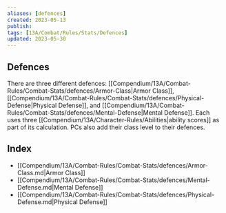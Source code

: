 ```yaml
---
aliases: [defences]
created: 2023-05-13
publish: 
tags: [13A/Combat/Rules/Stats/Defences]
updated: 2023-05-30
---
```


## Defences

There are three different defences: [[Compendium/13A/Combat-Rules/Combat-Stats/defences/Armor-Class|Armor Class]], [[Compendium/13A/Combat-Rules/Combat-Stats/defences/Physical-Defense|Physical Defense]], and [[Compendium/13A/Combat-Rules/Combat-Stats/defences/Mental-Defense|Mental Defense]]. Each uses three [[Compendium/13A/Character-Rules/Abilities|ability scores]] as part of its calculation. PCs also add their class level to their defences.

## Index

- [[Compendium/13A/Combat-Rules/Combat-Stats/defences/Armor-Class.md|Armor Class]]
- [[Compendium/13A/Combat-Rules/Combat-Stats/defences/Mental-Defense.md|Mental Defense]]
- [[Compendium/13A/Combat-Rules/Combat-Stats/defences/Physical-Defense.md|Physical Defense]]
